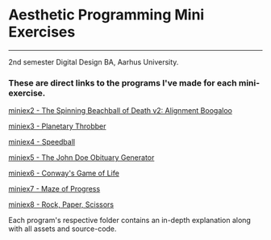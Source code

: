 # Aesthetic Programming Mini Exercises
---
2nd semester Digital Design BA, Aarhus University.

### These are direct links to the programs I've made for each mini-exercise.
[miniex2 - The Spinning Beachball of Death v2: Alignment Boogaloo](https://magnusjmj.github.io/APME/miniex2)

[miniex3 - Planetary Throbber](https://magnusjmj.github.io/APME/miniex3)

[miniex4 - Speedball](https://magnusjmj.github.io/APME/miniex4)

[miniex5 - The John Doe Obituary Generator](https://magnusjmj.github.io/APME/miniex5)

[miniex6 - Conway's Game of Life](https://magnusjmj.github.io/APME/miniex6)

[miniex7 - Maze of Progress](https://magnusjmj.github.io/APME/miniex7)

[miniex8 - Rock, Paper, Scissors](https://magnusjmj.github.io/APME/miniex8)

Each program's respective folder contains an in-depth explanation along with all assets and source-code.

